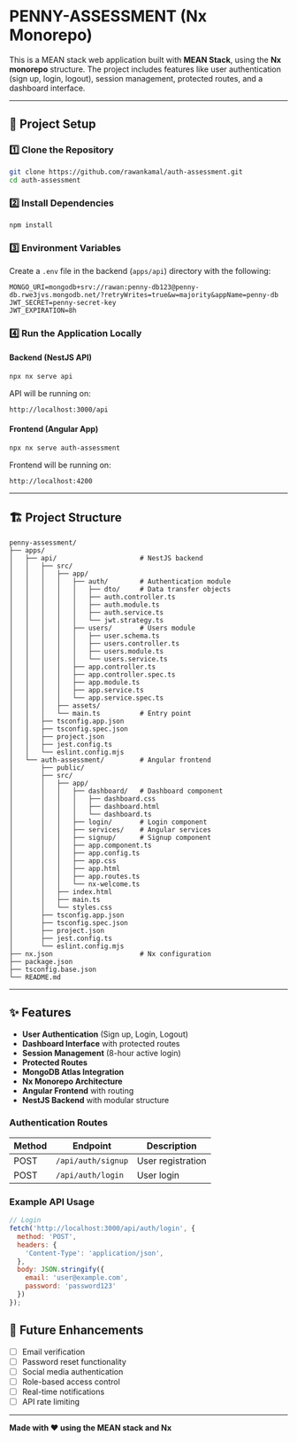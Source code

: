 # PENNY-ASSESSMENT (Nx Monorepo)

This is a MEAN stack web application built with **MEAN Stack**, using the **Nx monorepo** structure. The project includes features like user authentication (sign up, login, logout), session management, protected routes, and a dashboard interface.

---

## 🚀 Project Setup

### 1️⃣ Clone the Repository

```bash
git clone https://github.com/rawankamal/auth-assessment.git
cd auth-assessment
```

### 2️⃣ Install Dependencies

```bash
npm install
```

### 3️⃣ Environment Variables

Create a `.env` file in the backend (`apps/api`) directory with the following:

```env
MONGO_URI=mongodb+srv://rawan:penny-db123@penny-db.rwe3jvs.mongodb.net/?retryWrites=true&w=majority&appName=penny-db
JWT_SECRET=penny-secret-key
JWT_EXPIRATION=8h
```

### 4️⃣ Run the Application Locally

#### Backend (NestJS API)

```bash
npx nx serve api
```

API will be running on:
```
http://localhost:3000/api
```

#### Frontend (Angular App)

```bash
npx nx serve auth-assessment
```

Frontend will be running on:
```
http://localhost:4200
```

---

## 🏗️ Project Structure

```
penny-assessment/
├── apps/
│   ├── api/                     # NestJS backend
│   │   ├── src/
│   │   │   ├── app/
│   │   │   │   ├── auth/        # Authentication module
│   │   │   │   │   ├── dto/     # Data transfer objects
│   │   │   │   │   ├── auth.controller.ts
│   │   │   │   │   ├── auth.module.ts
│   │   │   │   │   ├── auth.service.ts
│   │   │   │   │   └── jwt.strategy.ts
│   │   │   │   ├── users/       # Users module
│   │   │   │   │   ├── user.schema.ts
│   │   │   │   │   ├── users.controller.ts
│   │   │   │   │   ├── users.module.ts
│   │   │   │   │   └── users.service.ts
│   │   │   │   ├── app.controller.ts
│   │   │   │   ├── app.controller.spec.ts
│   │   │   │   ├── app.module.ts
│   │   │   │   ├── app.service.ts
│   │   │   │   └── app.service.spec.ts
│   │   │   ├── assets/
│   │   │   └── main.ts          # Entry point
│   │   ├── tsconfig.app.json
│   │   ├── tsconfig.spec.json
│   │   ├── project.json
│   │   ├── jest.config.ts
│   │   └── eslint.config.mjs
│   └── auth-assessment/         # Angular frontend
│       ├── public/
│       ├── src/
│       │   ├── app/
│       │   │   ├── dashboard/   # Dashboard component
│       │   │   │   ├── dashboard.css
│       │   │   │   ├── dashboard.html
│       │   │   │   └── dashboard.ts
│       │   │   ├── login/       # Login component
│       │   │   ├── services/    # Angular services
│       │   │   ├── signup/      # Signup component
│       │   │   ├── app.component.ts
│       │   │   ├── app.config.ts
│       │   │   ├── app.css
│       │   │   ├── app.html
│       │   │   ├── app.routes.ts
│       │   │   └── nx-welcome.ts
│       │   ├── index.html
│       │   ├── main.ts
│       │   └── styles.css
│       ├── tsconfig.app.json
│       ├── tsconfig.spec.json
│       ├── project.json
│       ├── jest.config.ts
│       └── eslint.config.mjs
├── nx.json                      # Nx configuration
├── package.json
├── tsconfig.base.json
└── README.md
```

---

## ✨ Features

- **User Authentication** (Sign up, Login, Logout)
- **Dashboard Interface** with protected routes
- **Session Management** (8-hour active login)
- **Protected Routes** 
- **MongoDB Atlas Integration**
- **Nx Monorepo Architecture**
- **Angular Frontend** with routing
- **NestJS Backend** with modular structure



### Authentication Routes

| Method | Endpoint | Description |
|--------|----------|-------------|
| POST | `/api/auth/signup` | User registration |
| POST | `/api/auth/login` | User login |
### Example API Usage

```javascript
// Login
fetch('http://localhost:3000/api/auth/login', {
  method: 'POST',
  headers: {
    'Content-Type': 'application/json',
  },
  body: JSON.stringify({
    email: 'user@example.com',
    password: 'password123'
  })
});
```



## 🎯 Future Enhancements

- [ ] Email verification
- [ ] Password reset functionality
- [ ] Social media authentication
- [ ] Role-based access control
- [ ] Real-time notifications
- [ ] API rate limiting

---

**Made with ❤️ using the MEAN stack and Nx**
